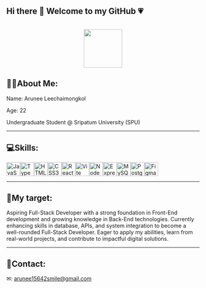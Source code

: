 ## Hi there 👋 Welcome to my GitHub 💗
<br>
<div id="header" align="center">
  <img src="https://media3.giphy.com/media/v1.Y2lkPTc5MGI3NjExNTJkZ2l2bjB6NTFmdTNjZnk4ZnJvMzFnNHY2amhhZGthNmN5bHd1biZlcD12MV9pbnRlcm5hbF9naWZfYnlfaWQmY3Q9cw/RE9krXX2HgbQjJCEst/giphy.gif" width="100"/>
</div>

## 👩‍💻About Me:
<p>Name: Arunee Leechaimongkol</p>
<p>Age: 22</p>
<p>Undergraduate Student @ Sripatum University (SPU)</p>

---

## 💻Skills:
<p align="left">
<a href="https://developer.mozilla.org/en-US/docs/Web/JavaScript" target="_blank" rel="noreferrer"><img src="https://raw.githubusercontent.com/danielcranney/readme-generator/main/public/icons/skills/javascript-colored.svg" alt="JavaScript" title="JavaScript" width="36" height="36" /></a><a href="https://www.typescriptlang.org/" target="_blank" rel="noreferrer"><img src="https://raw.githubusercontent.com/danielcranney/readme-generator/main/public/icons/skills/typescript-colored.svg" alt="TypeScript" title="TypeScript" width="36" height="36" /></a><a href="https://developer.mozilla.org/en-US/docs/Glossary/HTML5" target="_blank" rel="noreferrer"><img src="https://raw.githubusercontent.com/danielcranney/readme-generator/main/public/icons/skills/html5-colored.svg" alt="HTML5" title="HTML5" width="36" height="36" /></a><a href="https://www.w3.org/TR/CSS/#css" target="_blank" rel="noreferrer"><img src="https://uxwing.com/wp-content/themes/uxwing/download/brands-and-social-media/css-icon.png" alt="CSS3" title="CSS3" width="36" height="36" /></a<a href="https://reactjs.org/" target="_blank" rel="noreferrer"><img src="https://raw.githubusercontent.com/danielcranney/readme-generator/main/public/icons/skills/react-colored.svg" alt="React" title="React" width="36" height="36" /></a><a href="https://vitejs.dev/" target="_blank" rel="noreferrer"><img src="https://raw.githubusercontent.com/danielcranney/readme-generator/main/public/icons/skills/vite-colored.svg" alt="Vite" title="Vite" width="36" height="36" /></a><a href="https://nodejs.org/en/" target="_blank" rel="noreferrer"><img src="https://raw.githubusercontent.com/danielcranney/readme-generator/main/public/icons/skills/nodejs-colored.svg" alt="NodeJS" title="NodeJS" width="36" height="36" /></a><a href="https://expressjs.com/" target="_blank" rel="noreferrer"><img src="https://raw.githubusercontent.com/danielcranney/readme-generator/main/public/icons/skills/express-colored-dark.svg" alt="Express" title="Express" width="36" height="36" /></a><a href="https://www.mysql.com/" target="_blank" rel="noreferrer"><img src="https://raw.githubusercontent.com/danielcranney/readme-generator/main/public/icons/skills/mysql-colored.svg" alt="MySQL" title="MySQL" width="36" height="36" /></a><a href="https://www.postgresql.org/" target="_blank" rel="noreferrer"><img src="https://raw.githubusercontent.com/danielcranney/readme-generator/main/public/icons/skills/postgresql-colored.svg" alt="PostgreSQL" title="PostgreSQL" width="36" height="36" /></a><a href="https://www.figma.com/" target="_blank" rel="noreferrer"><img src="https://raw.githubusercontent.com/danielcranney/readme-generator/main/public/icons/skills/figma-colored.svg" alt="Figma" title="Figma" width="36" height="36" /></a>
</p>

---

## 🎯My target:
<p>Aspiring Full-Stack Developer with a strong foundation in Front-End development and growing knowledge in Back-End technologies. Currently enhancing skills in database, APIs, and system integration to become a well-rounded Full-Stack Developer. Eager to apply my abilities, learn from real-world projects, and contribute to impactful digital solutions.</p>

---

## 🌷Contact:
✉: arunee15642smile@gmail.com



